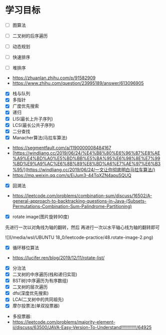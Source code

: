 # 学习目标
- [ ] 图算法
- [ ] 二叉树的后序遍历
- [ ] 动态规划
- [ ] 快速排序
- [ ] 堆排序


* https://zhuanlan.zhihu.com/p/91582909
* https://www.zhihu.com/question/23995189/answer/613096905

- [x] 栈与队列
- [x] 多指针
- [x] 广度优先搜索
- [x] 递归
- [x] LIS(最长上升子序列)
- [x] LCS(最长公共子序列)
- [x] 二分查找
- [x] Manacher算法(马拉车算法)

* https://segmentfault.com/a/1190000008484167
* [https://windliang.cc/2019/06/24/%E4%B8%80%E6%96%87%E8%AE%A9%E4%BD%A0%E5%BD%BB%E5%BA%95%E6%98%8E%E7%99%BD%E9%A9%AC%E6%8B%89%E8%BD%A6%E7%AE%97%E6%B3%95/](https://windliang.cc/2019/06/24/一文让你彻底明白马拉车算法/)
* https://mp.weixin.qq.com/s/EiJum3-44TqXZN4apuSQUQ

- [x] 回溯法

* https://leetcode.com/problems/combination-sum/discuss/16502/A-general-approach-to-backtracking-questions-in-Java-(Subsets-Permutations-Combination-Sum-Palindrome-Partitioning)

- [x] rotate image(图片旋转90度)

先进行一次以对角线为轴的翻转，然后 再进行一次以水平轴心线为轴的翻转即可

![](/media/wsl/UBUNTU 18_0/leetcode-practice/48.rotate-image-2.png)



- [x] 循环移位算法

* https://lucifer.ren/blog/2019/12/11/rotate-list/

- [x] 分治法
- [x] 二叉树的中序遍历(栈和递归实现)
- [x] BST树(中序遍历为有序数组)
- [x] 二叉树的层次遍历
- [x] dfs(深度优先搜索)
- [x] LCA(二叉树中的共同祖先)
- [x] 摩尔投票法(单双投票器)

* 多投票器: 
* https://leetcode.com/problems/majority-element-ii/discuss/63500/JAVA-Easy-Version-To-Understand!!!!!!!!!!!!/64925